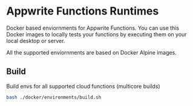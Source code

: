 # Appwrite Functions Runtimes

Docker based enviornments for Appwrite Functions. You can use this Docker images to locally tests your functions by executing them on your local desktop or server.

All the supported enviornments are based on Docker Alpine images.

## Build

Build envs for all supported cloud functions (multicore builds)

```bash
bash ./docker/environments/build.sh
```